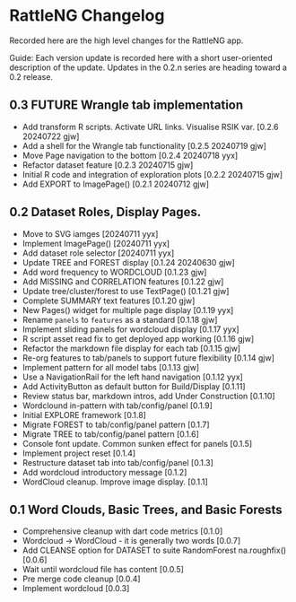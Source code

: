 # RattleNG Changelog

Recorded here are the high level changes for the RattleNG app.

Guide: Each version update is recorded here with a short user-oriented
description of the update. Updates in the 0.2.n series are heading
toward a 0.2 release.

## 0.3 FUTURE Wrangle tab implementation

+ Add transform R scripts. Activate URL links. Visualise RSIK var. [0.2.6 20240722 gjw]
+ Add a shell for the Wrangle tab functionality [0.2.5 20240719 gjw]
+ Move Page navigation to the bottom [0.2.4 20240718 yyx]
+ Refactor dataset feature [0.2.3 20240715 gjw]
+ Initial R code and integration of exploration plots [0.2.2 20240715 gjw]
+ Add EXPORT to ImagePage() [0.2.1 20240712 gjw]

## 0.2 Dataset Roles, Display Pages.

+ Move to SVG iamges [20240711 yyx]
+ Implement ImagePage() [20240711 yyx]
+ Add dataset role selector [20240711 yyx]
+ Update TREE and FOREST display [0.1.24 20240630 gjw]
+ Add word frequency to WORDCLOUD [0.1.23 gjw]
+ Add MISSING and CORRELATION features [0.1.22 gjw]
+ Update tree/cluster/forest to use TextPage() [0.1.21 gjw] 
+ Complete SUMMARY text features [0.1.20 gjw]
+ New Pages() widget for multiple page display [0.1.19 yyx]
+ Rename `panels` to `features` as a standard [0.1.18 gjw]
+ Implement sliding panels for wordcloud display [0.1.17 yyx]
+ R script asset read fix to get deployed app working [0.1.16 gjw]
+ Refactor the markdown file display for each tab [0.1.15 gjw]
+ Re-org features to tab/panels to support future flexibility [0.1.14 gjw]
+ Implement pattern for all model tabs [0.1.13 gjw]
+ Use a NavigationRail for the left hand navigation [0.1.12 yyx]
+ Add ActivityButton as default button for Build/Display [0.1.11]
+ Review status bar, markdown intros, add Under Construction [0.1.10]
+ Wordclound in-pattern with tab/config/panel [0.1.9]
+ Initial EXPLORE framework [0.1.8]
+ Migrate FOREST to tab/config/panel pattern [0.1.7]
+ Migrate TREE to tab/config/panel pattern [0.1.6]
+ Console font update. Common sunken effect for panels [0.1.5]
+ Implement project reset [0.1.4]
+ Restructure dataset tab into tab/config/panel [0.1.3]
+ Add wordcloud introductory message [0.1.2]
+ WordCloud cleanup. Improve image display. [0.1.1]

## 0.1 Word Clouds, Basic Trees, and Basic Forests

+ Comprehensive cleanup with dart code metrics [0.1.0]
+ Wordcloud -> WordCloud - it is generally two words [0.0.7]
+ Add CLEANSE option for DATASET to suite RandomForest na.roughfix() [0.0.6]
+ Wait until wordcloud file has content [0.0.5]
+ Pre merge code cleanup [0.0.4]
+ Implement wordcloud [0.0.3]
